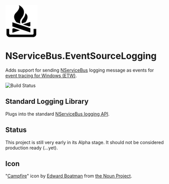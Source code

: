 ![Campfire](./icons/package_icon.png)

# NServiceBus.EventSourceLogging
Adds support for sending [NServiceBus](http://particular.net/NServiceBus) logging message as events for [event tracing for Windows (ETW)](https://blogs.msdn.microsoft.com/vancem/2012/08/13/windows-high-speed-logging-etw-in-c-net-using-system-diagnostics-tracing-eventsource/). 

![Build Status](https://robv8r.visualstudio.com/_apis/public/build/definitions/b70e6439-bebf-45bd-81d4-a2d6640c8e23/1/badge)

## Standard Logging Library
Plugs into the standard [NServiceBus logging API](http://docs.particular.net/nservicebus/logging/).

## Status 
This project is still very early in its Alpha stage.  It should not be considered production ready (...yet).

## Icon

"[Campfire](https://thenounproject.com/term/campfire/196/)" icon by [Edward Boatman](https://thenounproject.com/edward) from [the Noun Project](http://thenounproject.com/).

